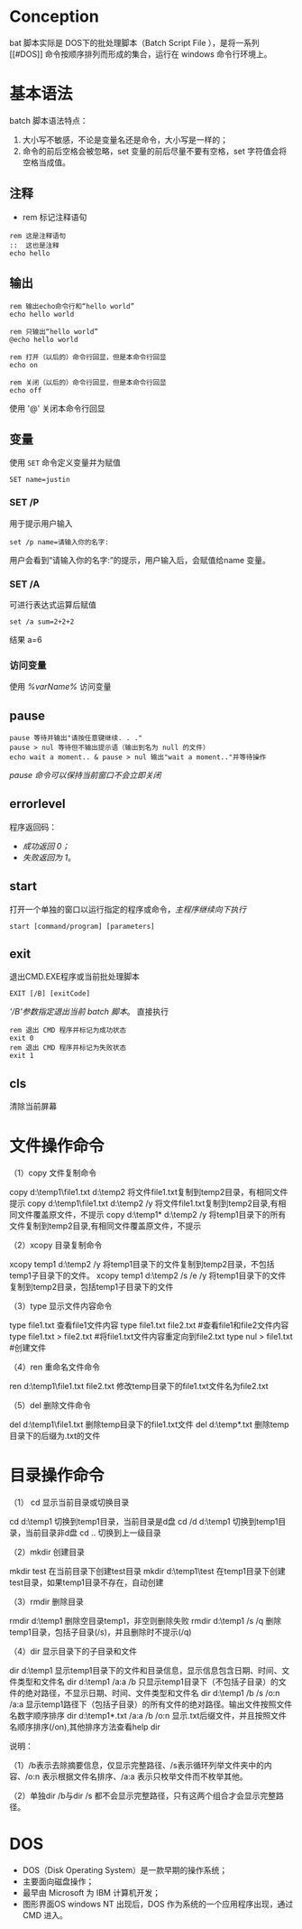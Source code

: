 # Conception
bat 脚本实际是 DOS下的批处理脚本（Batch Script File ），是将一系列 [[#DOS]] 命令按顺序排列而形成的集合，运行在 windows 命令行环境上。

# 基本语法
batch 脚本语法特点：
1. 大小写不敏感，不论是变量名还是命令，大小写是一样的；
2. 命令的前后空格会被忽略，set 变量的前后尽量不要有空格，set 字符值会将空格当成值。

## 注释
- rem 标记注释语句

```batch
rem 这是注释语句
::  这也是注释
echo hello
```


## 输出
```batch
rem 输出echo命令行和“hello world”
echo hello world

rem 只输出“hello world”
@echo hello world

rem 打开（以后的）命令行回显，但是本命令行回显
echo on

rem 关闭（以后的）命令行回显，但是本命令行回显
echo off
```

使用 '@' 关闭本命令行回显

## 变量
使用 `SET` 命令定义变量并为赋值
```batch
SET name=justin
```

### SET /P
用于提示用户输入
```batch
set /p name=请输入你的名字:
```
用户会看到“请输入你的名字:”的提示，用户输入后，会赋值给name 变量。

### SET /A
可进行表达式运算后赋值
```batch
set /a sum=2+2+2
```
结果 a=6

### 访问变量
使用 *%varName%* 访问变量
 

## pause
```batch
pause 等待并输出"请按任意键继续. . ."
pause > nul 等待但不输出提示语（输出到名为 null 的文件）
echo wait a moment.. & pause > nul 输出"wait a moment.."并等待操作
```

*pause 命令可以保持当前窗口不会立即关闭*


## errorlevel
程序返回码：
- *成功返回 0；*
- *失败返回为 1*。

## start
打开一个单独的窗口以运行指定的程序或命令，*主程序继续向下执行*
```batch
start [command/program] [parameters]
```


## exit
退出CMD.EXE程序或当前批处理脚本
```batch
EXIT [/B] [exitCode]
```

*'/B'参数指定退出当前 batch 脚本*。
直接执行
```batch
rem 退出 CMD 程序并标记为成功状态
exit 0
rem 退出 CMD 程序并标记为失败状态
exit 1
```

## cls
清除当前屏幕

# 文件操作命令

（1）copy 文件复制命令

copy d:\temp1\file1.txt d:\temp2 将文件file1.txt复制到temp2目录，有相同文件提示 copy d:\temp1\file1.txt d:\temp2 /y 将文件file1.txt复制到temp2目录,有相同文件覆盖原文件，不提示 copy d:\temp1\* d:\temp2 /y 将temp1目录下的所有文件复制到temp2目录,有相同文件覆盖原文件，不提示

（2）xcopy 目录复制命令

xcopy temp1 d:\temp2 /y 将temp1目录下的文件复制到temp2目录，不包括temp1子目录下的文件。 xcopy temp1 d:\temp2 /s /e /y 将temp1目录下的文件复制到temp2目录，包括temp1子目录下的文件

（3）type 显示文件内容命令

type file1.txt 查看file1文件内容 type file1.txt file2.txt  #查看file1和file2文件内容 type file1.txt > file2.txt  #将file1.txt文件内容重定向到file2.txt type nul > file1.txt #创建文件

（4）ren 重命名文件命令

ren d:\temp1\file1.txt file2.txt 修改temp目录下的file1.txt文件名为file2.txt

（5）del 删除文件命令

del d:\temp1\file1.txt 删除temp目录下的file1.txt文件 del d:\temp\*.txt  删除temp目录下的后缀为.txt的文件

# 目录操作命令

（1） cd 显示当前目录或切换目录

cd d:\temp1 切换到temp1目录，当前目录是d盘 cd /d d:\temp1 切换到temp1目录，当前目录非d盘 cd .. 切换到上一级目录

（2）mkdir 创建目录

mkdir test 在当前目录下创建test目录 mkdir d:\temp1\test 在temp1目录下创建test目录，如果temp1目录不存在，自动创建

（3）rmdir 删除目录

rmdir d:\temp1 删除空目录temp1，非空则删除失败 rmdir d:\temp1 /s /q 删除temp1目录，包括子目录(/s)，并且删除时不提示(/q)

（4）dir 显示目录下的子目录和文件

dir d:\temp1 显示temp1目录下的文件和目录信息，显示信息包含日期、时间、文件类型和文件名 dir d:\temp1 /a:a /b 只显示temp1目录下（不包括子目录）的文件的绝对路径，不显示日期、时间、文件类型和文件名 dir d:\temp1 /b /s /o:n /a:a 显示temp1路径下（包括子目录）的所有文件的绝对路径。输出文件按照文件名数字顺序排序 dir d:\temp1\*.txt /a:a /b /o:n 显示.txt后缀文件，并且按照文件名顺序排序(/on),其他排序方法查看help dir

 说明：

 （1）/b表示去除摘要信息，仅显示完整路径、/s表示循环列举文件夹中的内容、/o:n 表示根据文件名排序、/a:a 表示只枚举文件而不枚举其他。

 （2）单独dir /b与dir /s 都不会显示完整路径，只有这两个组合才会显示完整路径。
 
# DOS

- DOS（Disk Operating System）是一款早期的操作系统；
- 主要面向磁盘操作；
- 最早由 Microsoft 为 IBM 计算机开发；
- 图形界面OS windows NT 出现后，DOS 作为系统的一个应用程序出现，通过 CMD 进入。